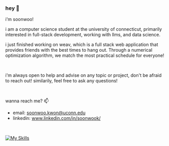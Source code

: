 ### hey 👋

i'm soonwoo! 

i am a computer science student at the university of connecticut, primarily interested in full-stack development, working with llms, and data science. 

i just finished working on weav, which is a full stack web application that provides friends with the best times to hang out. Through a numerical optimization algorithm, we match the most practical schedule for everyone!

<br />

i'm always open to help and advise on any topic or project, don't be afraid to reach out! similarily, feel free to ask any questions!

<br />

wanna reach me? 📫
- email: soonwoo.kwon@uconn.edu
- linkedin: www.linkedin.com/in/soonwook/
     

<br />

[![My Skills](https://skillicons.dev/icons?i=react,py,java,js,sklearn,tailwind)](https://skillicons.dev)

